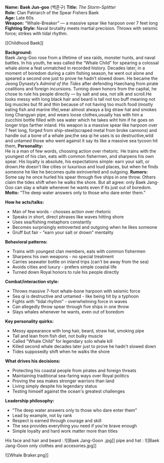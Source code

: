 **Name:** **Baek Jun-goo** (백준구)
**Title:** _The Storm-Splitter_  
**Role:** Clan Patriarch of the Spear Fishers Baek  
**Age:** Late 60s  
**Weapon:** “Whale-Breaker” — a massive spear like harpoon over 7 feet long
**Fighting Style:** Naval brutality meets martial precision. Throws with seismic force; strikes with tidal rhythm.

[[Childhood Baek]]

**Background:**  
Baek Jang-Goo rose from a lifetime of sea raids, monster hunts, and naval battles. In his youth, he was called the “Whale Child” for spearing a colossal whale alone a feat unmatched in recorded history. Decades later, in a moment of boredom during a calm fishing season, he went out alone and speared a second one just to prove he hadn’t slowed down.
He became the Jeong Dynasty’s _Admiral of the Tides_ after defending Haechang from pirate coalitions and foreign incursions. Turning down honors from the capital, he chose to rule his people directly — by salt and sea, not silk and scroll.He looks messy with long black hair and beard is tall not too buff meaning not big muscles but fit and thin because of not having too much food (mostly eating fish and marine life),wear almost always a big straw hat and smokes long Changyan pipe, and wears loose clothes,usually has with him a zucchini bottle filled with sea water which he takes wiht him if he goes on longer trips farther inland. His weapon is a massive spear like harpoon over 7 feet long, forged from ship-steel(scraped metal from broke cannons)  and handle out a bone of a whale jaw,the sea qi he uses is so destructive,wild and untamed those who went against it say its like a massive sea tycoon hit them, 
**Personality:**  
He is a man of few words, choosing action over rhetoric. He trains with the youngest of his clan, eats with common fishermen, and sharpens his own spear. His loyalty is absolute, his expectations simple: earn your salt, or drown.He doesn't like cities or luxurious and loud places, but when he finds someone he like he becomes quite extroverted and outgoing.
**Rumors:**  
Some say he once hurled his spear through five ships in one throw. Others claim the tides shift when he walks the shore. But all agree: only Baek Jang-Goo can slay a whale whenever he wants even if its just out of boredom.
**Motto:** “The deep water answers only to those who dare enter them.”

**How he acts/talks:**
- Man of few words - chooses action over rhetoric
- Speaks in short, direct phrases like waves hitting shore
- Uses sea/fishing metaphors constantly
- Becomes surprisingly extroverted and outgoing when he likes someone
- Gruff but fair - "earn your salt or drown" mentality

**Behavioral patterns:**
- Trains with youngest clan members, eats with common fishermen
- Sharpens his own weapons - no special treatment
- Carries seawater bottle on inland trips (can't be away from the sea)
- Avoids cities and luxury - prefers simple coastal life
- Turned down Royal honors to rule his people directly

**Combat/interaction style:**
- Throws massive 7-foot whale-bone harpoon with seismic force
- Sea qi is destructive and untamed - like being hit by a typhoon
- Fights with "tidal rhythm" - overwhelming force in waves
- Can allegedly throw spear through five ships in one throw
- Slays whales whenever he wants, even out of boredom

**Key personality quirks:**
- Messy appearance with long hair, beard, straw hat, smoking pipe
- Tall and lean from fish diet, not bulky muscle
- Called "Whale Child" for legendary solo whale kill
- Killed second whale decades later just to prove he hadn't slowed down
- Tides supposedly shift when he walks the shore

**What drives his decisions:**
- Protecting his coastal people from pirates and foreign threats
- Maintaining traditional sea-faring ways over Royal politics
- Proving the sea makes stronger warriors than land
- Living simply despite his legendary status
- Testing himself against the ocean's greatest challenges

**Leadership philosophy:**
- "The deep water answers only to those who dare enter them"
- Lead by example, not by rank
- Respect is earned through courage and skill
- The sea provides everything you need if you're brave enough
- Simple loyalty and hard work matter more than titles


His face and hair and beard :
![[Baek Jang-Goon .jpg]]
pipe and hat :
![[Baek Jang-Goon only clothes and accesories.jpg]]

![[Whale Braker.png]]